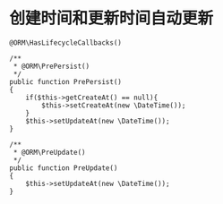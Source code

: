 # 创建时间和更新时间自动更新 #
	@ORM\HasLifecycleCallbacks()

	/**
     * @ORM\PrePersist()
     */
    public function PrePersist()
    {
        if($this->getCreateAt() == null){
            $this->setCreateAt(new \DateTime());
        }
        $this->setUpdateAt(new \DateTime());
    }

    /**
     * @ORM\PreUpdate()
     */
    public function PreUpdate()
    {
        $this->setUpdateAt(new \DateTime());
    }
